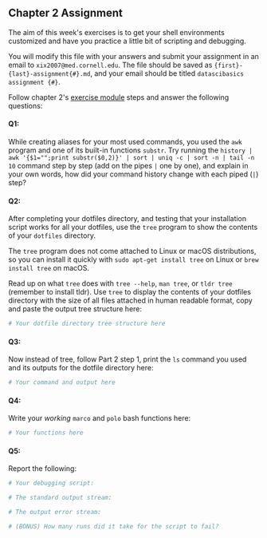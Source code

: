 ## Chapter 2 Assignment

The aim of this week's exercises is to get your shell environments customized and have you practice a little bit of scripting and debugging.

You will modify this file with your answers and submit your assignment in an email to `xix2007@med.cornell.edu`. The file should be saved as `{first}-{last}-assignment{#}.md`, and your email should be titled `datascibasics assignment {#}`.

Follow chapter 2's [exercise module](https://axiezai.github.io/wcm_datasci_basics_02environment/04-assignment/) steps and answer the following questions:

#### Q1:
While creating aliases for your most used commands, you used the `awk` program and one of its built-in functions `substr`. Try running the `history | awk '{$1="";print substr($0,2)}' | sort | uniq -c | sort -n | tail -n 10` command step by step (add on the pipes `|` one by one), and explain in your own words, how did your command history change with each piped (`|`) step?

#### Q2:
After completing your dotfiles directory, and testing that your installation script works for all your dotfiles, use the `tree` program to show the contents of your `dotfiles` directory. 

The `tree` program does not come attached to Linux or macOS distributions, so you can install it quickly with `sudo apt-get install tree` on Linux or `brew install tree` on macOS.

Read up on what `tree` does with `tree --help`, `man tree`, or `tldr tree` (remember to install tldr). Use `tree` to display the contents of your dotfiles directory with the size of all files attached in human readable format, copy and paste the output tree structure here:

```bash
# Your dotfile directory tree structure here
```

#### Q3:
Now instead of tree, follow Part 2 step 1, print the `ls` command you used and its outputs for the dotfile directory here:

```bash
# Your command and output here
```

#### Q4:
Write your <em> working</em> `marco` and `polo` bash functions here:

```bash
# Your functions here
```

#### Q5:
Report the following:

```bash
# Your debugging script:

# The standard output stream:

# The output error stream:

# (BONUS) How many runs did it take for the script to fail?
```